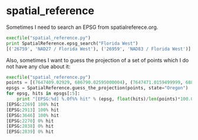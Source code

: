 # spatial_reference
Sometimes I need to search an EPSG from spatialreferece.org.

```python
execfile("spatial_reference.py")
print SpatialReference.epsg_search("Florida West")
[('26759', 'NAD27 / Florida West'), ('26959', 'NAD83 / Florida West')]
```

Also, sometimes I want to guess the projection of a set of points which I do not have any clue about it:
```python
execfile("spatial_reference.py")
points = [(7647409.02929, 686790.02595000004), (7647471.0159499999, 688344.44999999995),  (7645653.23905, 684826.79570999998), (7645656.2857100004, 684567.37809999997)]
epsgs = SpatialReference.guess_the_projection(points, state="Oregon")
for epsg, hits in epsgs[:5]:
    print "[EPSG:%d] %.0f%% hit" % (epsg, float(hits)/len(points)*100.0)
[EPSG:2269] 100% hit
[EPSG:2913] 100% hit
[EPSG:3646] 100% hit
[EPSG:2270] 0% hit
[EPSG:2838] 0% hit
[EPSG:2839] 0% hit
```